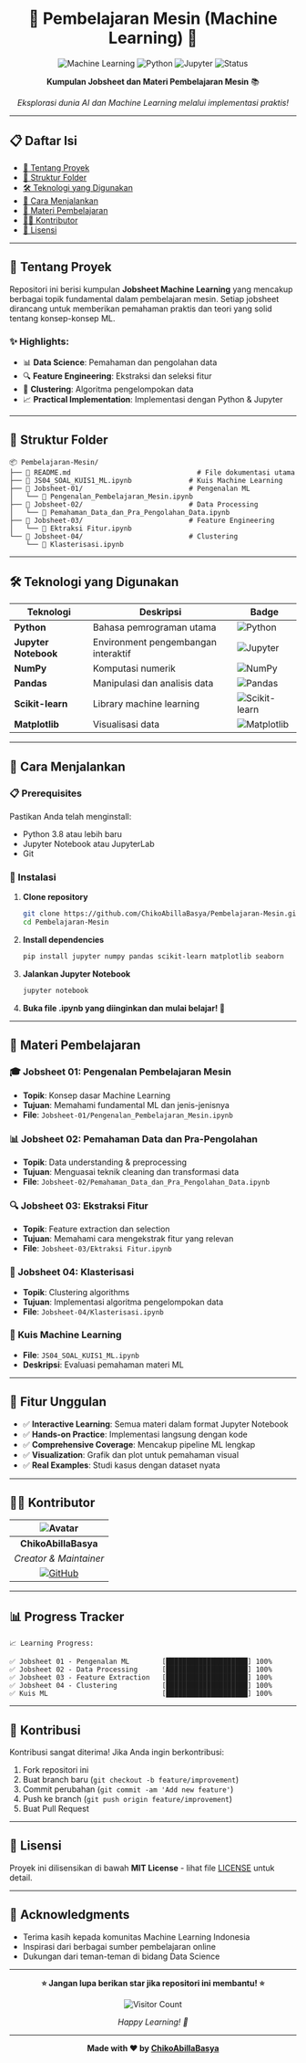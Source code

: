 <div align="center">

# 🤖 Pembelajaran Mesin (Machine Learning) 🚀

![Machine Learning](https://img.shields.io/badge/Machine%20Learning-Expert-brightgreen?style=for-the-badge&logo=tensorflow&logoColor=white)
![Python](https://img.shields.io/badge/Python-3.8+-blue?style=for-the-badge&logo=python&logoColor=white)
![Jupyter](https://img.shields.io/badge/Jupyter-Notebook-orange?style=for-the-badge&logo=jupyter&logoColor=white)
![Status](https://img.shields.io/badge/Status-Active-success?style=for-the-badge)

**Kumpulan Jobsheet dan Materi Pembelajaran Mesin** 📚

*Eksplorasi dunia AI dan Machine Learning melalui implementasi praktis!*

</div>

---

## 📋 Daftar Isi

- [🎯 Tentang Proyek](#-tentang-proyek)
- [📂 Struktur Folder](#-struktur-folder)
- [🛠️ Teknologi yang Digunakan](#-teknologi-yang-digunakan)
- [🚀 Cara Menjalankan](#-cara-menjalankan)
- [📖 Materi Pembelajaran](#-materi-pembelajaran)
- [👨‍💻 Kontributor](#-kontributor)
- [📝 Lisensi](#-lisensi)

---

## 🎯 Tentang Proyek

Repositori ini berisi kumpulan **Jobsheet Machine Learning** yang mencakup berbagai topik fundamental dalam pembelajaran mesin. Setiap jobsheet dirancang untuk memberikan pemahaman praktis dan teori yang solid tentang konsep-konsep ML.

### ✨ Highlights:
- 📊 **Data Science**: Pemahaman dan pengolahan data
- 🔍 **Feature Engineering**: Ekstraksi dan seleksi fitur
- 🎯 **Clustering**: Algoritma pengelompokan data
- 📈 **Practical Implementation**: Implementasi dengan Python & Jupyter

---

## 📂 Struktur Folder

```
📦 Pembelajaran-Mesin/
├── 📄 README.md                               # File dokumentasi utama
├── 📄 JS04_SOAL_KUIS1_ML.ipynb              # Kuis Machine Learning
├── 📁 Jobsheet-01/                          # Pengenalan ML
│   └── 📓 Pengenalan_Pembelajaran_Mesin.ipynb
├── 📁 Jobsheet-02/                          # Data Processing
│   └── 📓 Pemahaman_Data_dan_Pra_Pengolahan_Data.ipynb
├── 📁 Jobsheet-03/                          # Feature Engineering
│   └── 📓 Ektraksi Fitur.ipynb
└── 📁 Jobsheet-04/                          # Clustering
    └── 📓 Klasterisasi.ipynb
```

---

## 🛠️ Teknologi yang Digunakan

<div align="center">

| Teknologi | Deskripsi | Badge |
|-----------|-----------|-------|
| **Python** | Bahasa pemrograman utama | ![Python](https://img.shields.io/badge/Python-FFD43B?style=flat&logo=python&logoColor=blue) |
| **Jupyter Notebook** | Environment pengembangan interaktif | ![Jupyter](https://img.shields.io/badge/Jupyter-F37626?style=flat&logo=jupyter&logoColor=white) |
| **NumPy** | Komputasi numerik | ![NumPy](https://img.shields.io/badge/NumPy-013243?style=flat&logo=numpy&logoColor=white) |
| **Pandas** | Manipulasi dan analisis data | ![Pandas](https://img.shields.io/badge/Pandas-150458?style=flat&logo=pandas&logoColor=white) |
| **Scikit-learn** | Library machine learning | ![Scikit-learn](https://img.shields.io/badge/Scikit--learn-F7931E?style=flat&logo=scikit-learn&logoColor=white) |
| **Matplotlib** | Visualisasi data | ![Matplotlib](https://img.shields.io/badge/Matplotlib-11557c?style=flat) |

</div>

---

## 🚀 Cara Menjalankan

### 📋 Prerequisites
Pastikan Anda telah menginstall:
- Python 3.8 atau lebih baru
- Jupyter Notebook atau JupyterLab
- Git

### 🔧 Instalasi

1. **Clone repository**
   ```bash
   git clone https://github.com/ChikoAbillaBasya/Pembelajaran-Mesin.git
   cd Pembelajaran-Mesin
   ```

2. **Install dependencies**
   ```bash
   pip install jupyter numpy pandas scikit-learn matplotlib seaborn
   ```

3. **Jalankan Jupyter Notebook**
   ```bash
   jupyter notebook
   ```

4. **Buka file .ipynb yang diinginkan dan mulai belajar! 🎉**

---

## 📖 Materi Pembelajaran

### 🎓 Jobsheet 01: Pengenalan Pembelajaran Mesin
- **Topik**: Konsep dasar Machine Learning
- **Tujuan**: Memahami fundamental ML dan jenis-jenisnya
- **File**: `Jobsheet-01/Pengenalan_Pembelajaran_Mesin.ipynb`

### 📊 Jobsheet 02: Pemahaman Data dan Pra-Pengolahan
- **Topik**: Data understanding & preprocessing
- **Tujuan**: Menguasai teknik cleaning dan transformasi data
- **File**: `Jobsheet-02/Pemahaman_Data_dan_Pra_Pengolahan_Data.ipynb`

### 🔍 Jobsheet 03: Ekstraksi Fitur
- **Topik**: Feature extraction dan selection
- **Tujuan**: Memahami cara mengekstrak fitur yang relevan
- **File**: `Jobsheet-03/Ektraksi Fitur.ipynb`

### 🎯 Jobsheet 04: Klasterisasi
- **Topik**: Clustering algorithms
- **Tujuan**: Implementasi algoritma pengelompokan data
- **File**: `Jobsheet-04/Klasterisasi.ipynb`

### 📝 Kuis Machine Learning
- **File**: `JS04_SOAL_KUIS1_ML.ipynb`
- **Deskripsi**: Evaluasi pemahaman materi ML

---

## 🎨 Fitur Unggulan

- ✅ **Interactive Learning**: Semua materi dalam format Jupyter Notebook
- ✅ **Hands-on Practice**: Implementasi langsung dengan kode
- ✅ **Comprehensive Coverage**: Mencakup pipeline ML lengkap
- ✅ **Visualization**: Grafik dan plot untuk pemahaman visual
- ✅ **Real Examples**: Studi kasus dengan dataset nyata

---

## 👨‍💻 Kontributor

<div align="center">

| ![Avatar](https://github.com/ChikoAbillaBasya.png?size=100) |
|:---:|
| **ChikoAbillaBasya** |
| *Creator & Maintainer* |
| [![GitHub](https://img.shields.io/badge/GitHub-181717?style=flat&logo=github&logoColor=white)](https://github.com/ChikoAbillaBasya) |

</div>

---

## 📊 Progress Tracker

```
📈 Learning Progress:

✅ Jobsheet 01 - Pengenalan ML        [████████████████████] 100%
✅ Jobsheet 02 - Data Processing      [████████████████████] 100%  
✅ Jobsheet 03 - Feature Extraction   [████████████████████] 100%
✅ Jobsheet 04 - Clustering           [████████████████████] 100%
✅ Kuis ML                            [████████████████████] 100%
```

---

## 🤝 Kontribusi

Kontribusi sangat diterima! Jika Anda ingin berkontribusi:

1. Fork repositori ini
2. Buat branch baru (`git checkout -b feature/improvement`)
3. Commit perubahan (`git commit -am 'Add new feature'`)
4. Push ke branch (`git push origin feature/improvement`)
5. Buat Pull Request

---

## 📜 Lisensi

Proyek ini dilisensikan di bawah **MIT License** - lihat file [LICENSE](LICENSE) untuk detail.

---

## 🙏 Acknowledgments

- Terima kasih kepada komunitas Machine Learning Indonesia
- Inspirasi dari berbagai sumber pembelajaran online
- Dukungan dari teman-teman di bidang Data Science

---

<div align="center">

**⭐ Jangan lupa berikan star jika repositori ini membantu! ⭐**

![Visitor Count](https://visitor-badge.laobi.icu/badge?page_id=ChikoAbillaBasya.Pembelajaran-Mesin)

*Happy Learning! 🚀*

---

**Made with ❤️ by [ChikoAbillaBasya](https://github.com/ChikoAbillaBasya)**

</div>